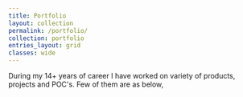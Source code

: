 ```yaml
---
title: Portfolio
layout: collection
permalink: /portfolio/
collection: portfolio
entries_layout: grid
classes: wide
---
```


During my 14+ years of career I have worked on variety of products, projects and POC's. Few of them are as below,

